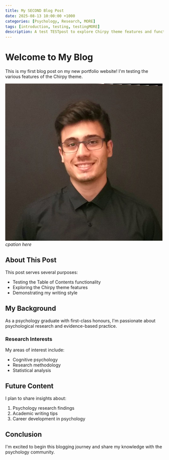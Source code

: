 ```yaml
---
title: My SECOND Blog Post
date: 2025-08-13 10:00:00 +1000
categories: [Psychology, Research, MORE]
tags: [introduction, testing, testingMORE]
description: A test TESTpost to explore Chirpy theme features and functionality.
---
```


# Welcome to My Blog

This is my first blog post on my new portfolio website! I'm testing the various features of the Chirpy theme.

![y pic](/assets/img/profilepic.jpg)
_cpation here_

## About This Post

This post serves several purposes:
- Testing the Table of Contents functionality
- Exploring the Chirpy theme features
- Demonstrating my writing style

## My Background

As a psychology graduate with first-class honours, I'm passionate about psychological research and evidence-based practice.

### Research Interests

My areas of interest include:
- Cognitive psychology
- Research methodology
- Statistical analysis

## Future Content

I plan to share insights about:
1. Psychology research findings
2. Academic writing tips
3. Career development in psychology

## Conclusion

I'm excited to begin this blogging journey and share my knowledge with the psychology community.
